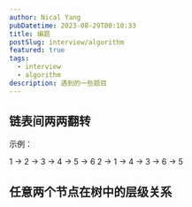 ```yaml
---
author: Nical Yang
pubDatetime: 2023-08-29T00:10:33
title: 编题
postSlug: interview/algorithm
featured: true
tags:
  - interview
  - algorithm
description: 遇到的一些题目
---
```


## 链表间两两翻转

示例：

1 -> 2 -> 3 -> 4 -> 5 -> 6
2 -> 1 -> 4 -> 3 -> 6 -> 5

## 任意两个节点在树中的层级关系
